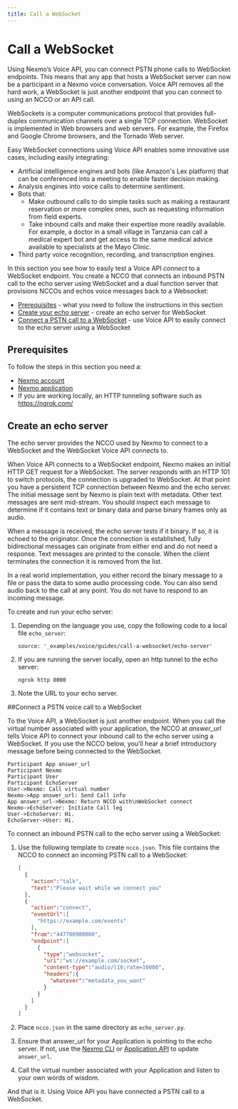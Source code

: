 ```yaml
---
title: Call a WebSocket
---
```


# Call a WebSocket

Using Nexmo’s Voice API, you can connect PSTN phone calls to WebSocket endpoints. This means that any app that hosts a WebSocket server can now be a participant in a Nexmo voice conversation. Voice API removes all the hard work, a WebSocket is just another endpoint that you can connect to using an NCCO or an API call.

WebSockets is a computer communications protocol that provides full-duplex communication channels over a single TCP connection. WebSocket is implemented in Web browsers and web servers. For example, the Firefox and Google Chrome browsers, and the Tornado Web server.

Easy WebSocket connections using Voice API enables some innovative use cases, including easily integrating:

* Artificial intelligence engines and bots (like Amazon's Lex platform) that can be conferenced into a meeting to enable faster decision making.
* Analysis engines into voice calls to determine sentiment.
* Bots that:
  * Make outbound calls to do simple tasks such as making a restaurant reservation or more complex ones, such as requesting information from field experts.
  * Take inbound calls and make their expertise more readily available. For example, a doctor in a small village in Tanzania can call a medical expert bot and get access to the same medical advice available to specialists at the Mayo Clinic.
* Third party voice recognition, recording, and transcription engines.

In this section you see how to easily test a Voice API *connect* to a WebSocket endpoint. You create a NCCO that connects an inbound PSTN call to the echo server using WebSocket and a dual function server that provisions NCCOs and echos voice messages back to a Websocket:

* [Prerequisites](#prerequisites) - what you need to follow the instructions in this section
* [Create your echo server](#create_echo) - create an echo server for WebSocket
* [Connect a PSTN call to a WebSocket](#create_app) - use Voice API to easily connect to the echo server using a WebSocket

## Prerequisites

To follow the steps in this section you need a:

* [Nexmo account](/account/guides/management#create-and-configure-a-nexmo-account)
* [Nexmo application](/concepts/guides/applications#apps_quickstart)
* If you are working locally, an HTTP tunneling software such as https://ngrok.com/

## Create an echo server

The echo server provides the NCCO used by Nexmo to connect to a WebSocket and the WebSocket Voice API connects to.

When Voice API connects to a WebSocket endpoint, Nexmo makes an initial HTTP GET request for a WebSocket. The server responds with an HTTP 101 to switch protocols, the connection is upgraded to WebSocket. At that point you have a persistent TCP connection between Nexmo and the echo server. The initial message sent by Nexmo is plain text with metadata. Other text messages are sent mid-stream. You should inspect each message to determine if it contains text or binary data and parse binary frames only as audio.

When a message is received, the echo server tests if it binary. If so, it is echoed to the originator. Once the connection is established, fully bidirectional messages can originate from either end and do not need a response. Text messages are printed to the console. When the client terminates the connection it is removed from the list.

In a real world implementation, you either record the binary message to a file or pass the data to some audio processing code. You can also send audio back to the call at any point. You do not have to respond to an incoming message.

To create and run your echo server:

1. Depending on the language you use, copy the following code to a local file `echo_server`:

    ```tabbed_content
    source: '_examples/voice/guides/call-a-websocket/echo-server'
    ```

2. If you are running the server locally, open an http tunnel to the echo server:

    ```
    ngrok http 8000
    ```

3. Note the URL to your echo server.

##Connect a PSTN voice call to a WebSocket

To the Voice API, a WebSocket is just another endpoint. When you call the virtual number associated with your application, the NCCO at *answer_url* tells Voice API to connect your inbound call to the echo server using a WebSocket. If you use the NCCO below, you'll hear a brief introductory message before being connected to the WebSocket.

```js_sequence_diagram
Participant App answer_url
Participant Nexmo
Participant User
Participant EchoServer
User->Nexmo: Call virtual number
Nexmo->App answer_url: Send Call info
App answer_url->Nexmo: Return NCCO with\nWebSocket connect
Nexmo->EchoServer: Initiate Call leg
User->EchoServer: Hi.
EchoServer->User: Hi.
```

To connect an inbound PSTN call to the echo server using a WebSocket:

1. Use the following template to create `ncco.json`. This file contains the NCCO to connect an incoming PSTN call to a WebSocket:

    ```json
    [
      {
        "action":"talk",
        "text":"Please wait while we connect you"
      },
      {
        "action":"connect",
        "eventUrl":[
          "https://example.com/events"
        ],
        "from":"447700900000",
        "endpoint":[
          {
            "type":"websocket",
            "uri":"ws://example.com/socket",
            "content-type":"audio/l16;rate=16000",
            "headers":{
              "whatever":"metadata_you_want"
            }
          }
        ]
      }
    ]
    ```

2. Place `ncco.json` in the same directory as `echo_server.py`.

3. Ensure that answer_url for your Application is pointing to the echo server. If not, use the [Nexmo CLI](/tools) or [Application API](/api/application#update) to update `answer_url`.

4. Call the virtual number associated with your Application and listen to your own words of wisdom.

And that is it. Using Voice API you have connected a PSTN call to a WebSocket.
